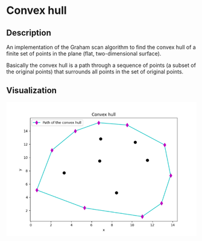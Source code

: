 # Convex hull

## Description

An implementation of the Graham scan algorithm to find the convex hull of a finite set of points in the plane (flat, two-dimensional surface).

Basically the convex hull is a path through a sequence of points (a subset of the original points) that surrounds all points in the set of original points.

## Visualization

![Convex hull visualization](./convex-hull.png)

